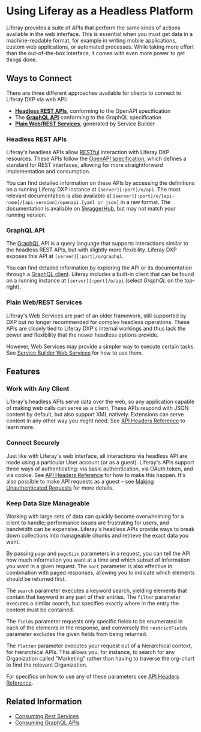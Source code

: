 # Using Liferay as a Headless Platform

Liferay provides a suite of APIs that perform the same kinds of actions available in the web interface. This is essential when you must get data in a machine-readable format, for example in writing mobile applications, custom web applications, or automated processes. While taking more effort than the out-of-the-box interface, it comes with even more power to get things done.

## Ways to Connect

There are three different approaches available for clients to connect to Liferay DXP via web API:
* [__Headless REST APIs__](#headless-rest-apis), conforming to the OpenAPI specification
* The [__GraphQL API__](#graphql-api) conforming to the GraphQL specification
* [__Plain Web/REST Services__](#plain-webrest-services), generated by Service Builder

### Headless REST APIs

Liferay's headless APIs allow [RESTful](https://www.w3.org/TR/2004/NOTE-ws-arch-20040211/#relwwwrest) interaction with Liferay DXP resources. These APIs follow the [OpenAPI specification](https://swagger.io/docs/specification/about/), which defines a standard for REST interfaces, allowing for more straightforward implementation and consumption.

You can find detailed information on these APIs by accessing the definitions on a running Liferay DXP instance at `[server][:port]/o/api`. The most relevant documentation is also available at `[server][:port]/o/[api-name]/[api-version]/openapi.[yaml or json]` in a raw format. The documentation is available on [SwaggerHub](https://app.swaggerhub.com/apis/liferayinc/), but may not match your running version.

### GraphQL API

The [GraphQL](https://graphql.org/) API is a query language that supports interactions similar to the headless REST APIs, but with slightly more flexibility. Liferay DXP exposes this API at `[server][:port]/o/graphql`.

You can find detailed information by exploring the API or its documentation through a [GraphQL client](https://graphql.org/graphql-js/graphql-clients/). Liferay includes a built-in client that can be found on a running instance at `[server][:port]/o/api` (select _GraphQL_ on the top-right). 

### Plain Web/REST Services

Liferay's Web Services are part of an older framework, still supported by DXP but no longer recommended for complex headless operations. These APIs are closely tied to Liferay DXP's internal workings and thus lack the power and flexibility that the newer headless options provide.

However, Web Services may provide a simpler way to execute certain tasks. See [Service Builder Web Services](../developing-applications/data-frameworks/service-builder.md) for how to use them.

## Features

### Work with Any Client

Liferay's headless APIs serve data over the web, so any application capable of making web calls can serve as a client. These APIs respond with JSON content by default, but also support XML natively. Extensions can serve content in any other way you might need. See [API Headers Reference](./consuming-apis/api-headers-reference.md#accept) to learn more.

### Connect Securely

Just like with Liferay's web interface, all interactions via headless API are made using a particular User account (or as a guest). Liferay's APIs support three ways of authenticating: via basic authentication, via OAuth token, and via cookie. See [API Headers Reference](./consuming-apis/api-headers-reference.md#authorization) for how to make this happen. It's also possible to make API requests as a guest – see [Making Unauthenticated Requests](./consuming-apis/making-unauthenticated-requests.md) for more details.

### Keep Data Size Manageable

Working with large sets of data can quickly become overwhelming for a client to handle; performance issues are frustrating for users, and bandwidth can be expensive. Liferay's headless APIs provide ways to break down collections into manageable chunks and retrieve the exact data you want.

By passing `page` and `pageSize` parameters in a request, you can tell the API how much information you want at a time and which subset of information you want in a given request. The `sort` parameter is also effective in combination with paged responses, allowing you to indicate which elements should be returned first.

The `search` parameter executes a keyword search, yielding elements that contain that keyword in any part of their entries. The `filter` parameter executes a similar search, but specifies exactly where in the entry the content must be contained.

The `fields` parameter requests only specific fields to be enumerated in each of the elements in the response, and conversely the `restrictFields` parameter excludes the given fields from being returned.

The `flatten` parameter executes your request out of a hierarchical context, for hierarchical APIs. This allows you, for instance, to search for any Organization called "Marketing" rather than having to traverse the org-chart to find the relevant Organization.

For specifics on how to use any of these parameters see [API Headers Reference](./consuming-apis/api-headers-reference.md).

## Related Information

- [Consuming Rest Services](../headless-delivery/consuming-apis/consuming-rest-services.md)
- [Consuming GraphQL APIs](../headless-delivery/consuming-apis/consuming-graphql-apis.md)
